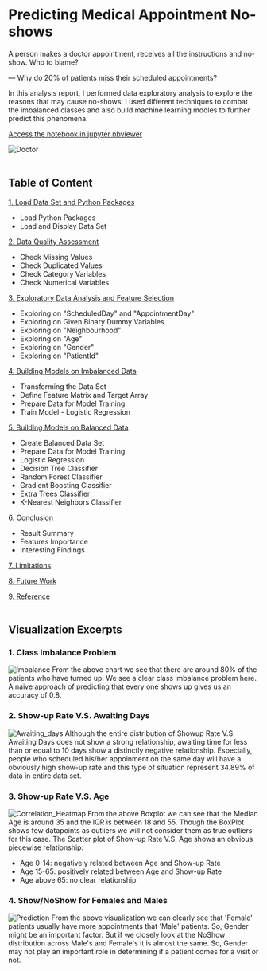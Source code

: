 # **Predicting Medical Appointment No-shows**

A person makes a doctor appointment, receives all the instructions and no-show. Who to blame?

— Why do 20% of patients miss their scheduled appointments?

In this analysis report, I performed data exploratory analysis to explore the reasons that may cause no-shows. I used different techniques to combat the imbalanced classes and also build machine learning modles to further predict this phenomena.

[Access the notebook in jupyter nbviewer](https://nbviewer.jupyter.org/github/shanxingg/ML_Predicting_Appointment_NoShows/blob/master/Medical_Appointment_NoShows.ipynb)<br>

![Doctor](https://www.questionpro.com/blog/wp-content/uploads/2015/07/preguntas_y_respuestas_2.jpg)<br><br>



## **Table of Content**

[1. Load Data Set and Python Packages](https://nbviewer.jupyter.org/github/shanxingg/ML_Predicting_Appointment_NoShows/blob/master/Medical_Appointment_NoShows.ipynb#1)
 - Load Python Packages
 - Load and Display Data Set
 
[2. Data Quality Assessment](https://nbviewer.jupyter.org/github/shanxingg/ML_Predicting_Appointment_NoShows/blob/master/Medical_Appointment_NoShows.ipynb#2)
 - Check Missing Values
 - Check Duplicated Values
 - Check Category Variables
 - Check Numerical Variables

[3. Exploratory Data Analysis and Feature Selection](https://nbviewer.jupyter.org/github/shanxingg/ML_Predicting_Appointment_NoShows/blob/master/Medical_Appointment_NoShows.ipynb#3)
 - Exploring on "ScheduledDay" and "AppointmentDay"
 - Exploring on Given Binary Dummy Variables
 - Exploring on "Neighbourhood"
 - Exploring on "Age"
 - Exploring on "Gender"
 - Exploring on "PatientId"

[4. Building Models on Imbalanced Data](https://nbviewer.jupyter.org/github/shanxingg/ML_Predicting_Appointment_NoShows/blob/master/Medical_Appointment_NoShows.ipynb#4)
 - Transforming the Data Set
 - Define Feature Matrix and Target Array
 - Prepare Data for Model Training
 - Train Model - Logistic Regression

[5. Building Models on Balanced Data](https://nbviewer.jupyter.org/github/shanxingg/ML_Predicting_Appointment_NoShows/blob/master/Medical_Appointment_NoShows.ipynb#5)
 - Create Balanced Data Set
 - Prepare Data for Model Training
 - Logistic Regression
 - Decision Tree Classifier
 - Random Forest Classifier
 - Gradient Boosting Classifier
 - Extra Trees Classifier
 - K-Nearest Neighbors Classifier

[6. Conclusion](https://nbviewer.jupyter.org/github/shanxingg/ML_Predicting_Appointment_NoShows/blob/master/Medical_Appointment_NoShows.ipynb#6)
 - Result Summary
 - Features Importance
 - Interesting Findings

[7. Limitations](https://nbviewer.jupyter.org/github/shanxingg/ML_Predicting_Appointment_NoShows/blob/master/Medical_Appointment_NoShows.ipynb#7)

[8. Future Work](https://nbviewer.jupyter.org/github/shanxingg/ML_Predicting_Appointment_NoShows/blob/master/Medical_Appointment_NoShows.ipynb#8)

[9. Reference](https://nbviewer.jupyter.org/github/shanxingg/ML_Predicting_Appointment_NoShows/blob/master/Medical_Appointment_NoShows.ipynb#9)
<br><br>



## **Visualization Excerpts**

### 1. Class Imbalance Problem

![Imbalance](https://user-images.githubusercontent.com/32560872/37251478-b6496094-24c5-11e8-9993-bceef0e0116f.png)
From the above chart we see that there are around 80% of the patients who have turned up. We see a clear class imbalance problem here. A naive approach of predicting that every one shows up gives us an accuracy of 0.8.<br>

### 2. Show-up Rate V.S. Awaiting Days

![Awaiting_days](https://user-images.githubusercontent.com/32560872/37251502-1cc5de42-24c6-11e8-8ff9-3d9f4e6f8246.png)
Although the entire distribution of Showup Rate V.S. Awaiting Days does not show a strong relationship, awaiting time for less than or equal to 10 days show a distinctly negative relationship. Especially, people who scheduled his/her appoinment on the same day will have a obviously high show-up rate and this type of situation represent 34.89% of data in entire data set.<br>

### 3. Show-up Rate V.S. Age

![Correlation_Heatmap](https://user-images.githubusercontent.com/32560872/37251518-6a03e88e-24c6-11e8-916f-ae39e356b3ac.png)
From the above Boxplot we can see that the Median Age is around 35 and the IQR is between 18 and 55. Though the BoxPlot shows few datapoints as outliers we will not consider them as true outliers for this case.
The Scatter plot of Show-up Rate V.S. Age shows an obvious piecewise relationship:
 - Age 0-14: negatively related between Age and Show-up Rate
 - Age 15-65: positively related between Age and Show-up Rate
 - Age above 65: no clear relationship<br>

### 4. Show/NoShow for Females and Males

![Prediction](https://user-images.githubusercontent.com/32560872/37251541-cce885ea-24c6-11e8-8dfa-40f750e63e59.png)
From the above visualization we can clearly see that 'Female' patients usually have more appointments that 'Male' patients. So, Gender might be an important factor. But if we closely look at the NoShow distribution across Male's and Female's it is almost the same. So, Gender may not play an important role in determining if a patient comes for a visit or not.
